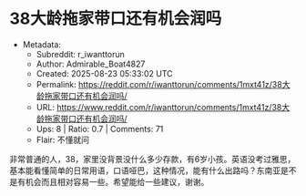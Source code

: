 # 38大龄拖家带口还有机会润吗

- Metadata:
  - Subreddit: r_iwanttorun
  - Author: Admirable_Boat4827
  - Created: 2025-08-23 05:33:02 UTC
  - Permalink: https://reddit.com/r/iwanttorun/comments/1mxt41z/38大龄拖家带口还有机会润吗/
  - URL: https://www.reddit.com/r/iwanttorun/comments/1mxt41z/38大龄拖家带口还有机会润吗/
  - Ups: 8 | Ratio: 0.7 | Comments: 71
  - Flair: 不懂就问


非常普通的人，38，家里没背景没什么多少存款，有6岁小孩。英语没考过雅思，基本能看懂简单的日常用语，口语哑巴，这种情况，能有什么出路吗？东南亚是不是有机会而且相对容易一些。希望能给一些建议，谢谢。

